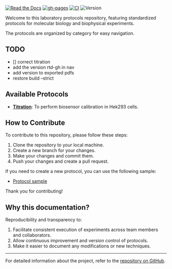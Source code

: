 [![Read the Docs](https://img.shields.io/readthedocs/pip/stable.svg)](https://mkprotocols.readthedocs.io/)
[![gh-pages](https://img.shields.io/badge/gh-pages-green?logo=github)](https://darosio.github.io/mkprotocols/)
[![CI](https://github.com/darosio/mkprotocols/actions/workflows/ci.yml/badge.svg)](https://github.com/darosio/mkprotocols/actions/workflows/ci.yml)
![Version](https://img.shields.io/badge/version-0.1.1-grey)

Welcome to this laboratory protocols repository, featuring standardized
protocols for molecular biology and biophysical experiments.

The protocols are organized by category for easy navigation.

## TODO

- [] correct titration
- add the version rtd-gh in nav
- add version to exported pdfs
- restore build –strict

## Available Protocols

- **[Titration](protocols/Titration_in_cells.md)**: To perform biosensor
  calibration in Hek293 cells.

## How to Contribute

To contribute to this repository, please follow these steps:

1. Clone the repository to your local machine.
2. Create a new branch for your changes.
3. Make your changes and commit them.
4. Push your changes and create a pull request.

If you need to create a new protocol, you can use the following sample:

- [Protocol sample](protocols/Sample_protocol.md)

Thank you for contributing!

## Why this documentation?

Reproducibility and transparency to:

1. Facilitate consistent execution of experiments across team members and collaborators.
2. Allow continuous improvement and version control of protocols.
3. Make it easier to document any modifications or new techniques.

---

For detailed information about the project, refer to the [repository on GitHub](https://github.com/darosio/mkprotocols).
